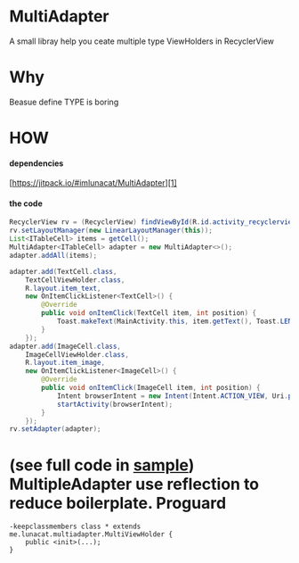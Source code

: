 MultiAdapter
===
A small libray help you ceate multiple type ViewHolders in RecyclerView

Why
===
Beasue define TYPE is boring

HOW
===
#### dependencies
[https://jitpack.io/#imlunacat/MultiAdapter][1]

#### the code
```java
RecyclerView rv = (RecyclerView) findViewById(R.id.activity_recyclerview);
rv.setLayoutManager(new LinearLayoutManager(this));
List<ITableCell> items = getCell();
MultiAdapter<ITableCell> adapter = new MultiAdapter<>();
adapter.addAll(items);

adapter.add(TextCell.class,
    TextCellViewHolder.class,
    R.layout.item_text,
    new OnItemClickListener<TextCell>() {
        @Override
        public void onItemClick(TextCell item, int position) {
            Toast.makeText(MainActivity.this, item.getText(), Toast.LENGTH_SHORT).show();
        }
    });
adapter.add(ImageCell.class,
    ImageCellViewHolder.class,
    R.layout.item_image,
    new OnItemClickListener<ImageCell>() {
        @Override
        public void onItemClick(ImageCell item, int position) {
            Intent browserIntent = new Intent(Intent.ACTION_VIEW, Uri.parse(item.getPageUrl()));
            startActivity(browserIntent);
        }
    });
rv.setAdapter(adapter);
```

(see full code in [sample][2])
MultipleAdapter use reflection to reduce boilerplate.
Proguard
===
```
-keepclassmembers class * extends me.lunacat.multiadapter.MultiViewHolder {
    public <init>(...);
}
```

[1]: https://jitpack.io/#imlunacat/MultiAdapter
[2]: https://github.com/imlunacat/MultiAdapter/blob/master/app/src/main/java/me/lunacat/multiadapteractivity/MainActivity.java
